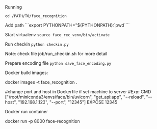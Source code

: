 Running 

```cd /PATH/TO/face_recognition```

Add path 
```export PYTHONPATH="${PYTHONPATH}:`pwd````

Start virtualenv
```source face_rec_venv/bin/activate```

Run checkin
```python checkin.py```

Note: check file job/run_checkin.sh for more detail

Prepare encoding file
```python save_face_encoding.py```

Docker build images:

  docker images -t face_recognition .

#change port and host in Dockerfile if set machine to server 
#Exp: CMD ["/root/miniconda3/envs/face/bin/uvicorn", "get_api:app", "--reload", "--host", "192.168.1.123", "--port", "12345"]
      EXPOSE 12345

Docker run container

  docker run -p 8000 face-recognition
